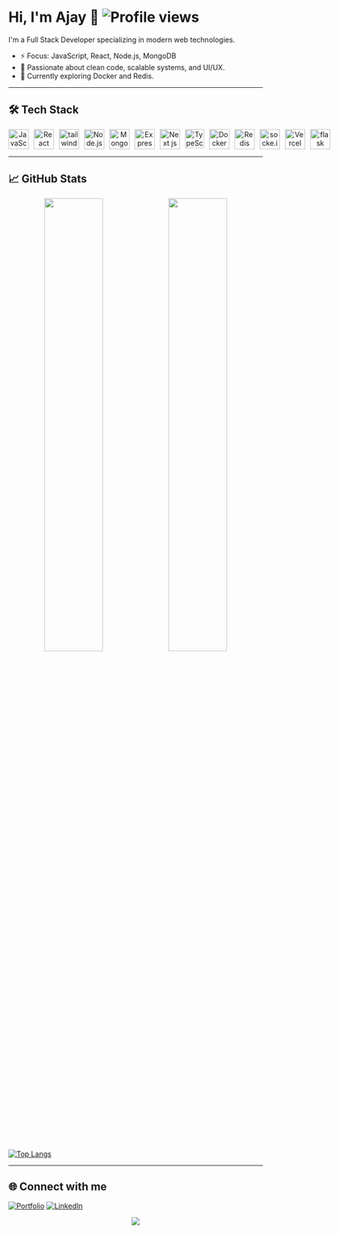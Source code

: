 
# Hi, I'm Ajay 👋  ![Profile views](https://komarev.com/ghpvc/?username=ajey108&label=Profile%20views&color=0e75b6&style=flat)

I'm a Full Stack Developer specializing in modern web technologies.

- ⚡ Focus: JavaScript, React, Node.js, MongoDB
- 🎯 Passionate about clean code, scalable systems, and UI/UX.
- 🚀 Currently exploring Docker and  Redis.

---

## 🛠️ Tech Stack

<div align="center" style="display: flex; gap: 10px;">
  <img src="https://cdn.jsdelivr.net/gh/devicons/devicon/icons/javascript/javascript-original.svg" width="40" height="40" alt="JavaScript" />
  <img src="https://cdn.jsdelivr.net/gh/devicons/devicon/icons/react/react-original.svg" width="40" height="40" alt="React" />
 <img src="https://cdn.jsdelivr.net/gh/devicons/devicon@latest/icons/tailwindcss/tailwindcss-original.svg" width="40" height="40" alt="tailwind" />
  <img src="https://cdn.jsdelivr.net/gh/devicons/devicon/icons/nodejs/nodejs-original.svg" width="40" height="40" alt="Node.js" />
  <img src="https://cdn.jsdelivr.net/gh/devicons/devicon/icons/mongodb/mongodb-original.svg" width="40" height="40" alt="MongoDB" />
  <img src="https://cdn.jsdelivr.net/gh/devicons/devicon/icons/express/express-original.svg" width="40" height="40" alt="Express" />
 <img src="https://cdn.jsdelivr.net/gh/devicons/devicon@latest/icons/nextjs/nextjs-original.svg" width="40" height="40" alt="Next js" />

   <img src="https://cdn.jsdelivr.net/gh/devicons/devicon@latest/icons/typescript/typescript-plain.svg" width="38" height="38" alt="TypeScript"  />
          

          
 <img src="https://cdn.jsdelivr.net/gh/devicons/devicon@latest/icons/docker/docker-original.svg" width="40" height="40" alt="Docker" />
 <img src="https://cdn.jsdelivr.net/gh/devicons/devicon@latest/icons/redis/redis-original.svg" width="40" height="40" alt="Redis" />
 <img src="https://cdn.jsdelivr.net/gh/devicons/devicon@latest/icons/socketio/socketio-original.svg" width="40" height="40" alt="socke.io"/>
          
 
  <img src="https://cdn.jsdelivr.net/gh/devicons/devicon@latest/icons/vercel/vercel-original.svg" width="40" height="40" alt="Vercel" />
     <img src="https://cdn.jsdelivr.net/gh/devicons/devicon@latest/icons/flask/flask-original-wordmark.svg"  width="40" height="40" alt="flask" />
          
          
</div>

---

## 📈 GitHub Stats

<div align="center">
  <img src="https://github-readme-stats.vercel.app/api?username=ajey108&show_icons=true&theme=radical" width="48%" />
  <img src="https://github-readme-streak-stats.herokuapp.com/?user=ajey108&theme=radical" width="48%" />

</div>

 [![Top Langs](https://github-readme-stats.vercel.app/api/top-langs/?username=ajey108&layout=compact&theme=dark)](https://github.com/ajey108)


---

## 🌐 Connect with me

[![Portfolio](https://img.shields.io/badge/Portfolio-%230077B5.svg?style=for-the-badge&logo=Google-Chrome&logoColor=white)](https://ajay108portfolio.netlify.app/)
[![LinkedIn](https://img.shields.io/badge/LinkedIn-%230077B5.svg?style=for-the-badge&logo=linkedin&logoColor=white)](https://www.linkedin.com/in/ajay-kumar-016b56242/)

 


<div align="center">
  <img src="https://media.giphy.com/media/v1.Y2lkPTc5MGI3NjExZGdzam14dmRlbThkcWZkeXNndTE2M2Q2bjZ6NHJidWlvcXgxNHRqNCZlcD12MV9naWZzX3NlYXJjaCZjdD1n/3o7bug2wkdhpf7kbFS/giphy.gif"  />
</div>


